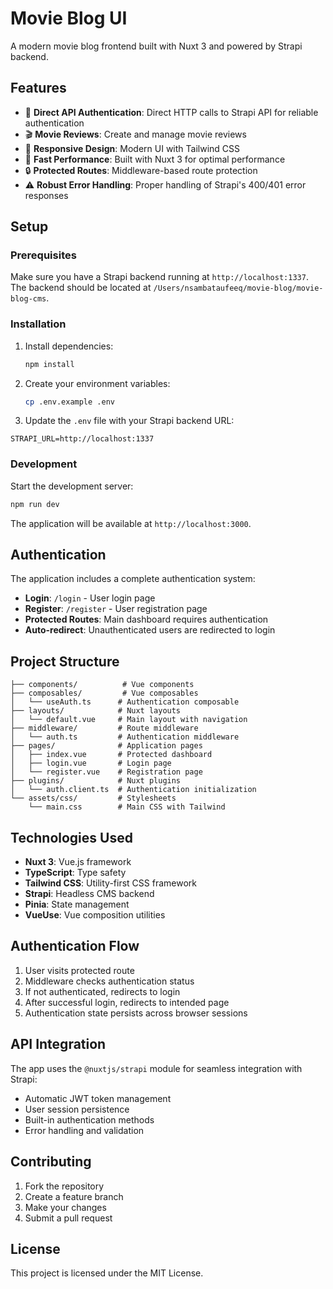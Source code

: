 # Movie Blog UI

A modern movie blog frontend built with Nuxt 3 and powered by Strapi backend.

## Features

- 🔐 **Direct API Authentication**: Direct HTTP calls to Strapi API for reliable authentication
- 🎬 **Movie Reviews**: Create and manage movie reviews
- 📱 **Responsive Design**: Modern UI with Tailwind CSS
- 🚀 **Fast Performance**: Built with Nuxt 3 for optimal performance
- 🔒 **Protected Routes**: Middleware-based route protection
- ⚠️ **Robust Error Handling**: Proper handling of Strapi's 400/401 error responses

## Setup

### Prerequisites

Make sure you have a Strapi backend running at `http://localhost:1337`. The backend should be located at `/Users/nsambataufeeq/movie-blog/movie-blog-cms`.

### Installation

1. Install dependencies:

    ```bash
    npm install
    ```

2. Create your environment variables:

    ```bash
    cp .env.example .env
    ```

3. Update the `.env` file with your Strapi backend URL:

```env
STRAPI_URL=http://localhost:1337
```

### Development

Start the development server:

```bash
npm run dev
```

The application will be available at `http://localhost:3000`.

## Authentication

The application includes a complete authentication system:

- **Login**: `/login` - User login page
- **Register**: `/register` - User registration page
- **Protected Routes**: Main dashboard requires authentication
- **Auto-redirect**: Unauthenticated users are redirected to login

## Project Structure

```env
├── components/          # Vue components
├── composables/         # Vue composables
│   └── useAuth.ts      # Authentication composable
├── layouts/            # Nuxt layouts
│   └── default.vue     # Main layout with navigation
├── middleware/         # Route middleware
│   └── auth.ts         # Authentication middleware
├── pages/              # Application pages
│   ├── index.vue       # Protected dashboard
│   ├── login.vue       # Login page
│   └── register.vue    # Registration page
├── plugins/            # Nuxt plugins
│   └── auth.client.ts  # Authentication initialization
└── assets/css/         # Stylesheets
    └── main.css        # Main CSS with Tailwind
```

## Technologies Used

- **Nuxt 3**: Vue.js framework
- **TypeScript**: Type safety
- **Tailwind CSS**: Utility-first CSS framework
- **Strapi**: Headless CMS backend
- **Pinia**: State management
- **VueUse**: Vue composition utilities

## Authentication Flow

1. User visits protected route
2. Middleware checks authentication status
3. If not authenticated, redirects to login
4. After successful login, redirects to intended page
5. Authentication state persists across browser sessions

## API Integration

The app uses the `@nuxtjs/strapi` module for seamless integration with Strapi:

- Automatic JWT token management
- User session persistence
- Built-in authentication methods
- Error handling and validation

## Contributing

1. Fork the repository
2. Create a feature branch
3. Make your changes
4. Submit a pull request

## License

This project is licensed under the MIT License.
